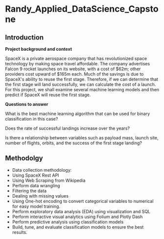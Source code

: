 # Randy_Applied_DataScience_Capstone

## Introduction

**Project background and context**

SpaceX is a private aerospace company that has revolutionized space technology by making space travel affordable. The company advertises Falcon 9 rocket launches on its website, with a cost of $62m; other providers cost upward of $165m each. Much of the savings is due to SpaceX's ability to reuse the first stage. Therefore, if we can determine that the first stage will land successfully, we can calculate the cost of a launch. For this project, we shall examine several machine learning models and then predict if SpaceX will reuse the first stage.

**Questions to answer**

What is the best machine learning algorithm that can be used for binary classification in this case?

Does the rate of successful landings increase over the years?

Is there a relationship between variables such as payload mass, launch site, number of flights, orbits, and the success of the first stage landing?

## Methodolgy
- Data collection methodology:
-  Using SpaceX Rest API
-  Using Web Scraping from Wikipedia
- Perform data wrangling
-  Filtering the data
-  Dealing with missing values
-  Using One-hot encoding to convert categorical variables to numerical for easy model training.
- Perform exploratory data analysis (EDA) using visualization and SQL
- Perform interactive visual analytics using Folium and Plotly Dash
- Perform predictive analysis using classification models
- Build, tune, and evaluate classification models to ensure the best results. 








